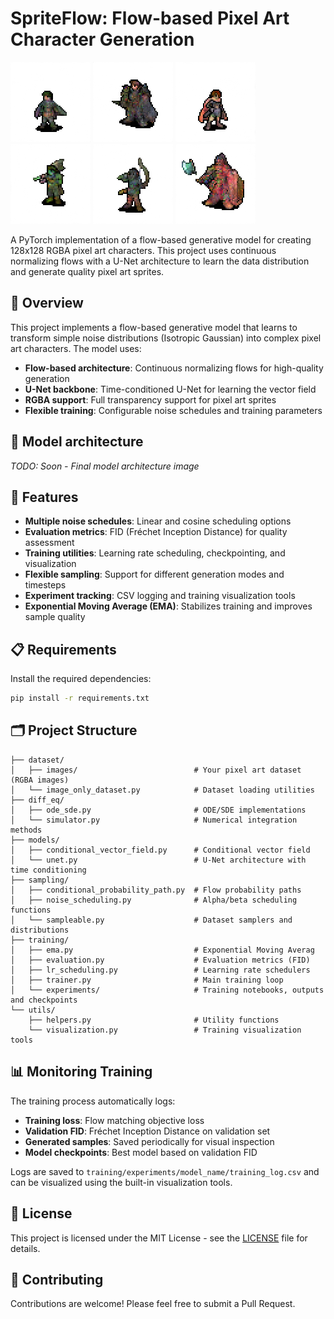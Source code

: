 # SpriteFlow: Flow-based Pixel Art Character Generation

<p float="left">
<img src="assets/unet_mid/image_9.png"  alt="Example generated image"/>
<img src="assets/unet_mid/image_11.png"  alt="Example generated image"/>
<img src="assets/unet_mid/image_13.png"  alt="Example generated image"/>
<img src="assets/unet_mid/image_15.png"  alt="Example generated image"/>
<img src="assets/unet_mid/image_18.png"  alt="Example generated image"/>
<img src="assets/unet_mid/image_6.png"  alt="Example generated image"/>
</p>

A PyTorch implementation of a flow-based generative model for creating 128x128 RGBA pixel 
art characters. This project uses continuous normalizing flows with a U-Net 
architecture to learn the data distribution and generate quality pixel art sprites.

## 🎨 Overview
This project implements a flow-based generative model that learns to transform simple 
noise distributions (Isotropic Gaussian) into complex pixel art characters. The model uses:

- **Flow-based architecture**: Continuous normalizing flows for high-quality generation
- **U-Net backbone**: Time-conditioned U-Net for learning the vector field
- **RGBA support**: Full transparency support for pixel art sprites
- **Flexible training**: Configurable noise schedules and training parameters

## 🤖 Model architecture
*TODO: Soon - Final model architecture image*

## 🚀 Features
- **Multiple noise schedules**: Linear and cosine scheduling options
- **Evaluation metrics**: FID (Fréchet Inception Distance) for quality assessment
- **Training utilities**: Learning rate scheduling, checkpointing, and visualization
- **Flexible sampling**: Support for different generation modes and timesteps
- **Experiment tracking**: CSV logging and training visualization tools
- **Exponential Moving Average (EMA)**: Stabilizes training and improves sample quality

## 📋 Requirements
Install the required dependencies:

```bash
pip install -r requirements.txt
```

## 🗂️ Project Structure

```
├── dataset/
│   ├── images/                          # Your pixel art dataset (RGBA images)
│   └── image_only_dataset.py            # Dataset loading utilities
├── diff_eq/
│   ├── ode_sde.py                       # ODE/SDE implementations
│   └── simulator.py                     # Numerical integration methods
├── models/
│   ├── conditional_vector_field.py      # Conditional vector field
│   └── unet.py                          # U-Net architecture with time conditioning
├── sampling/
│   ├── conditional_probability_path.py  # Flow probability paths
│   ├── noise_scheduling.py              # Alpha/beta scheduling functions
│   └── sampleable.py                    # Dataset samplers and distributions
├── training/
│   ├── ema.py                           # Exponential Moving Averag
│   ├── evaluation.py                    # Evaluation metrics (FID)
│   ├── lr_scheduling.py                 # Learning rate schedulers
│   ├── trainer.py                       # Main training loop
│   └── experiments/                     # Training notebooks, outputs and checkpoints
└── utils/
    ├── helpers.py                       # Utility functions
    └── visualization.py                 # Training visualization tools
```


## 📊 Monitoring Training

The training process automatically logs:

- **Training loss**: Flow matching objective loss
- **Validation FID**: Fréchet Inception Distance on validation set
- **Generated samples**: Saved periodically for visual inspection
- **Model checkpoints**: Best model based on validation FID

Logs are saved to `training/experiments/model_name/training_log.csv` and can be visualized using the built-in visualization tools.

## 📄 License

This project is licensed under the MIT License - see the [LICENSE](LICENSE) file for details.

## 🤝 Contributing

Contributions are welcome! Please feel free to submit a Pull Request.
